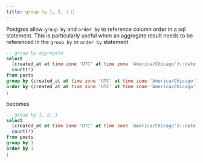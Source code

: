```yaml
---
title: group by 1, 2, 3 🔢
---
```


Postgres allow `group by` and `order by` to reference column order in a sql statement. This is particularly useful when an aggregate result needs to be referenced in the `group by` or `order by` statement.

```sql
-- group by aggregate
select
  (created_at at time zone 'UTC' at time zone 'America/Chicago')::date,
  count(*)
from posts
group by (created_at at time zone 'UTC' at time zone 'America/Chicago')::date
order by (created_at at time zone 'UTC' at time zone 'America/Chicago')::date
;
```

becomes

```sql
-- group by 1, 2, 3
select
  (created_at at time zone 'UTC' at time zone 'America/Chicago')::date,
  count(*)
from posts
group by 1
order by 1
;
```
